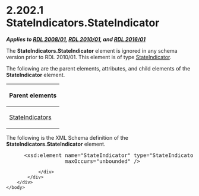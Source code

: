 <html dir="LTR" xmlns:mshelp="http://msdn.microsoft.com/mshelp" xmlns:ddue="http://ddue.schemas.microsoft.com/authoring/2003/5" xmlns:xlink="http://www.w3.org/1999/xlink" xmlns:tool="http://www.microsoft.com/tooltip">
    <head>
        <meta http-equiv="Content-Type" content="text/html; CHARSET=utf-8"></meta>
        <meta name="save" content="history"></meta>
        <title>2.202.1 StateIndicators.StateIndicator</title>
        <xml>
            <mshelp:toctitle title="2.202.1 StateIndicators.StateIndicator"></mshelp:toctitle>
            <mshelp:rltitle title="[MS-RDL]: StateIndicators.StateIndicator"></mshelp:rltitle>
            <mshelp:keyword index="A" term="c7ef52b9-bf7e-4062-a953-4ff59e42d267"></mshelp:keyword>
            <mshelp:attr name="DCSext.ContentType" value="open specification"></mshelp:attr>
            <mshelp:attr name="AssetID" value="c7ef52b9-bf7e-4062-a953-4ff59e42d267"></mshelp:attr>
            <mshelp:attr name="TopicType" value="kbRef"></mshelp:attr>
            <mshelp:attr name="DCSext.Title" value="[MS-RDL]: StateIndicators.StateIndicator" />
        </xml>
    </head>
    <body>
        <div id="header">
            <h1 class="heading">2.202.1 StateIndicators.StateIndicator</h1>
        </div>
        <div id="mainSection">
            <div id="mainBody">
                <div id="allHistory" class="saveHistory"></div>
                <div id="sectionSection0" class="section" name="collapseableSection">
                    

<p><b><i>Applies to </i></b><a href="1e855f94-4617-47e4-b89e-0856c6cb420f.html"><b><i>RDL 2008/01</i></b></a><b><i>,
</i></b><a href="3428e690-a348-4ec7-8a6a-8efb42d2cdee.html"><b><i>RDL 2010/01</i></b></a><b><i>,
and </i></b><a href="52ce3983-2bfc-4e72-9359-42aaf5fe4509.html"><b><i>RDL 2016/01</i></b></a></p>

<p>The <b>StateIndicators.StateIndicator</b> element is ignored
in any schema version prior to RDL 2010/01. This element is of type <a href="a2711217-7047-4b0a-86d1-d01b5479e2cb.html">StateIndicator</a>.</p>

<p>The following are the parent elements, attributes, and child
elements of the <b>StateIndicator</b> element.</p>

<table>
 <thead>
  <tr>
   <th>
   <p>Parent elements</p>
   </th>
  </tr>
 </thead>
 <tr>
  <td>
  <p><a href="63e2bc8c-c481-417a-bca1-2cc3d1cde2fd.html">StateIndicators</a>
  </p>
  </td>
 </tr>
</table>

<p>The following is the XML Schema definition of the <b>StateIndicators.StateIndicator</b>
element.</p>

<dl>
<dd>
<div><pre> &lt;xsd:element name=&quot;StateIndicator&quot; type=&quot;StateIndicatorType&quot; minOccurs=&quot;1&quot; 
              maxOccurs=&quot;unbounded&quot; /&gt;
</pre></div>
</dd></dl>


                </div>
            </div>
        </div>
    </body>
</html>